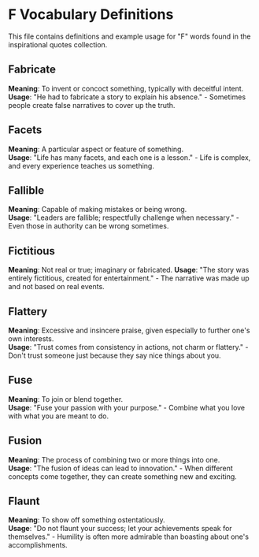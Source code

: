 # F Vocabulary Definitions

This file contains definitions and example usage for "F" words found in the inspirational quotes collection.

## Fabricate

**Meaning**: To invent or concoct something, typically with deceitful intent.  
**Usage**: "He had to fabricate a story to explain his absence." - Sometimes people create false narratives to cover up the truth.

## Facets

**Meaning**: A particular aspect or feature of something.  
**Usage**: "Life has many facets, and each one is a lesson." - Life is complex, and every experience teaches us something.

## Fallible

**Meaning**: Capable of making mistakes or being wrong.  
**Usage**: "Leaders are fallible; respectfully challenge when necessary." - Even those in authority can be wrong sometimes.

## Fictitious

**Meaning**: Not real or true; imaginary or fabricated.
**Usage**: "The story was entirely fictitious, created for entertainment." - The narrative was made up and not based on real events.

## Flattery

**Meaning**: Excessive and insincere praise, given especially to further one's own interests.  
**Usage**: "Trust comes from consistency in actions, not charm or flattery." - Don't trust someone just because they say nice things about you.

## Fuse

**Meaning**: To join or blend together.  
**Usage**: "Fuse your passion with your purpose." - Combine what you love with what you are meant to do.

## Fusion

**Meaning**: The process of combining two or more things into one.  
**Usage**: "The fusion of ideas can lead to innovation." - When different concepts come together, they can create something new and exciting.

## Flaunt

**Meaning**: To show off something ostentatiously.  
**Usage**: "Do not flaunt your success; let your achievements speak for themselves." - Humility is often more admirable than boasting about one's accomplishments.

